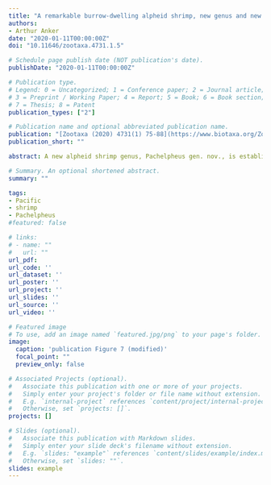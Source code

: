 ```yaml
---
title: "A remarkable burrow-dwelling alpheid shrimp, new genus and new species, from the tropical eastern Pacific (Malacostraca: Decapoda: Caridea"
authors:
- Arthur Anker
date: "2020-01-11T00:00:00Z"
doi: "10.11646/zootaxa.4731.1.5"

# Schedule page publish date (NOT publication's date).
publishDate: "2020-01-11T00:00:00Z"

# Publication type.
# Legend: 0 = Uncategorized; 1 = Conference paper; 2 = Journal article;
# 3 = Preprint / Working Paper; 4 = Report; 5 = Book; 6 = Book section;
# 7 = Thesis; 8 = Patent
publication_types: ["2"]

# Publication name and optional abbreviated publication name.
publication: "[Zootaxa (2020) 4731(1) 75-88](https://www.biotaxa.org/Zootaxa/article/view/zootaxa.4731.1.5)"
publication_short: ""

abstract: A new alpheid shrimp genus, Pachelpheus gen. nov., is established to accommodate Pachelpheus pachyacanthus sp. nov., described based on two specimens from the Las Perlas Archipelago, Pacific coast of Panama. Pachelpheus pachyacanthus sp. nov. appears to be an obligate symbiont dwelling in burrows of yet unknown infaunal hosts, on shallow near-shore subtidal sand flats. The main morphological characters of Pachelpheus gen. nov. are (**1**) frontal margin of carapace with broadly rounded rostral projection, without orbital teeth; (**2**) sixth pleonite with articulated plate; (**3**) telson with two pairs of cuspidate setae dorsally, without anal tubercles; (**4**) eyes concealed in dorsal view, partly visible in lateral view; (**5**) chelipeds equal in size, symmetrical in shape, moderately enlarged, stout, carried extended; (**6**) cheliped carpus without rows of setae mesially; (**7**) cheliped fingers without snapping mechanism, each finger armed with one stout tooth; (**8**) second pereiopod carpus with five sub-articles; (**9**) third, fourth and fifth pereiopods with ischia armed with single robust cuspidate seta, meri armed with one to several unusually robust cuspidate setae; (**10**) second pleopod with appendix masculina in males only; (**11**) uropodal exopod and endopod with rows of slender spiniform setae on their distal margins; (**12**) uropodal diaeresis unusually thickened laterally, with two very stout spiniform setae; and (**13**) lateral lobe of the uropodal protopod rounded. The new genus appears to be morphologically most similar to *Jengalpheops* (Anker & Dworschak, 2007) and *Leslibetaeus* (Anker, Poddoubtchenko & Wehrtmann, 2006).

# Summary. An optional shortened abstract.
summary: ""

tags:
- Pacific
- shrimp
- Pachelpheus
#featured: false

# links:
# - name: ""
#   url: ""
url_pdf:
url_code: ''
url_dataset: ''
url_poster: ''
url_project: ''
url_slides: ''
url_source: ''
url_video: ''

# Featured image
# To use, add an image named `featured.jpg/png` to your page's folder.
image:
  caption: 'publication Figure 7 (modified)'
  focal_point: ""
  preview_only: false

# Associated Projects (optional).
#   Associate this publication with one or more of your projects.
#   Simply enter your project's folder or file name without extension.
#   E.g. `internal-project` references `content/project/internal-project/index.md`.
#   Otherwise, set `projects: []`.
projects: []

# Slides (optional).
#   Associate this publication with Markdown slides.
#   Simply enter your slide deck's filename without extension.
#   E.g. `slides: "example"` references `content/slides/example/index.md`.
#   Otherwise, set `slides: ""`.
slides: example
---
```



<script type='text/javascript' src='https://d1bxh8uas1mnw7.cloudfront.net/assets/embed.js'></script>

<span data-badge-type="medium-donut" data-doi="10.11646/zootaxa.4731.1.5" data-condensed="true" data-hide-no-mentions="true" class="altmetric-embed"></span> 
<span class="__dimensions_badge_embed__" data-doi="10.11646/zootaxa.4731.1.5" data-hide-zero-citations="true" data-legend="hover-right"></span><script async src="https://badge.dimensions.ai/badge.js" charset="utf-8"></script>
